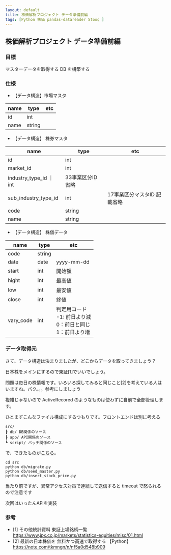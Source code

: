 ```yaml
---
layout: default
title: 株価解析プロジェクト データ準備前編
tags: [Python 株価 pandas-datareader Stooq ]
---
```

## 株価解析プロジェクト データ準備前編

### 目標
マスターデータを取得する
DB を構築する

### 仕様
- 【データ構造】市場マスタ

| name | type | etc
| --- | --- | ---
| id | int
| name | string |
 
- 【データ構造】 株券マスタ

| name | type | etc |
| --- | --- | --- |
| id | int |
| market_id | int |
| industry_type_id ｜ int | 33事業区分ID 省略
| sub_industry_type_id | int | 17事業区分マスタID 記載省略
| code | string
| name | string |

- 【データ構造】 株価データ

| name | type | etc
| --- | --- | --- |
| code | string |
| date | date | yyyy-mm-dd |
| start | int |  開始額
| hight | int | 最高値
| low | int | 最安値
| close | int | 終値
| vary_code | int | 判定用コード<BR>-1: 前日より減<BR>0：前日と同じ  <BR>1：前日より増

### データ取得元
さて、データ構造は決まりましたが、どこからデータを取ってきましょう？

日本株をメインにするので東証[1]でいいでしょう。

問題は毎日の株情報です。いろいろ探してみると同じこと[2]を考えている人はいますね。パク。。。参考にしましょう

複雑じゃないので ActiveRecored のようなものは使わずに自前で全部管理します。

ひとまずこんなファイル構成にするつもりです。フロントエンドは別に考える

```
src/
┠ db/ DB関係のソース
┠ app/ API関係のソース
┗ script/ バッチ関係のソース
```

で、できたものが[こちら](https://github.com/turkey136/investment_graph/compare/70ea035ae19641ab2b99cb5f6a5238a0b512d3da...3ca5160b393a81ead515c85a37dc550310dccf44)。

```
cd src
python db/migrate.py
python db/seed_master.py
python db/insert_stock_price.py
```

当たり前ですが、異常アクセス対策で連続して送信すると timeout で怒られるので注意です

次回はいったんAPIを実装


### 参考
- [1] その他統計資料 東証上場銘柄一覧 https://www.jpx.co.jp/markets/statistics-equities/misc/01.html
- [2] 最新の日本株価を 無料かつ高速で取得する 【Python】
https://note.com/tkmngn/n/nf5a0d548b909